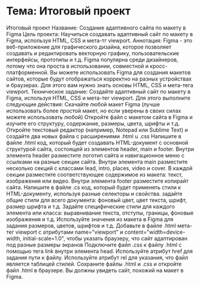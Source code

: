 # Тема: Итоговый проект

Итоговый проект
Название: Создание адаптивного сайта по макету в Figma
Цель проекта: Научиться создавать адаптивный сайт по макету в Figma, используя
HTML, CSS и мета-тг viewport.
Аннотация: Figma - это веб-приложение для графического дизайна, которое позволяет создавать и редактировать векторную графику, пользовательские интерфейсы, прототипы и т.д. Figma популярна среди дизайнеров, потому что она проста в использовании, совместной и кросс-платформенной. Вы можете использовать Figma для создания макетов сайтов, которые будут отображаться корректно на разных устройствах и браузерах. Для этого вам нужно знать основы HTML, CSS и мета-тега
viewport.
Техническое задание: Создайте адаптивный сайт по макету в Figma, используя HTML, CSS и мета-тег viewport. Для этого выполните следующие действия:
Скачайте любой макет Figma (лучше использовать более простой макет, но если уверены в своих силах можете использовать любой)
Откройте файл с макетом сайта в Figma и изучите его структуру, содержание, размеры, цвета, шрифты и т.д.
Откройте текстовый редактор (например, Notepad или Sublime Text) и создайте два новых файла с расширениями .html u .css
Напишите в файле .html код, который будет создавать HTML-документ с основной структурой сайта, состоящей из элементов header, main и footer. Внутри элемента header разместите логотип сайта и навигационное меню с ссылками на разные секции сайта. Внутри элемента main разместите несколько секций с классами lead, intro, places, video и cover. В каждой секции разместите соответствующее содержимое из макета: текст, изображения или видео. Внутри элемента footer разместите копирайт сайта.
Напишите в файле .cs код, который будет применять стили к HTML-документу, используя разные селекторы и свойства. задайте общие стили для всего документа: фоновый цвет, цвет текста, шрифт, размер шрифта и т.д. Задайте специфические стили для каждого элемента или класса: выравнивание текста, отступы, границы, фоновые изображения и т.д. Используйте значения из макета в Figma для задания размеров, цветов, шрифтов и т.д.
Добавьте в файле .html мета-тег viewport с атрибутами name="viewport" и content="width=device-width, initial-scale=1.0", чтобы указать браузеру, что сайт адаптирован под разные размеры экранов
Подключите файл .css к файлу .html с помощью тега link внутри элемента head.
Используйте атрибут href для задания пути к файлу. Используйте атрибут rel для указания, что файл является таблицей стилей.
Сохраните файлы .html и .css и откройте файл .html в браузере. Вы должны увидеть сайт, похожий на макет в Figma.
